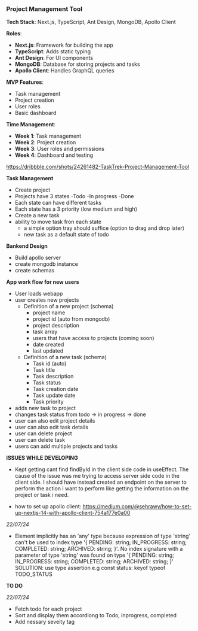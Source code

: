 
###  **Project Management Tool**

**Tech Stack**: Next.js, TypeScript, Ant Design, MongoDB, Apollo Client

**Roles**:

-   **Next.js**: Framework for building the app
-   **TypeScript**: Adds static typing
-   **Ant Design**: For UI components
-   **MongoDB**: Database for storing projects and tasks
-   **Apollo Client**: Handles GraphQL queries

**MVP Features**:

-   Task management
-   Project creation
-   User roles
-   Basic dashboard

**Time Management**:

-   **Week 1**: Task management
-   **Week 2**: Project creation
-   **Week 3**: User roles and permissions
-   **Week 4**: Dashboard and testing

https://dribbble.com/shots/24261482-TaskTrek-Project-Management-Tool

**Task Management**
- Create project
- Projects have 3 states
    -Todo
    -In progress
    -Done
- Each state can have different tasks
- Each state has a 3 priority (low medium and high)
- Create a new task
- ability to move task fron each state
    - a simple option tray should suffice (option to drag and drop later)
    - new task as a default state of todo

**Bankend Design**

- Build apollo server
- create mongodb instance
- create schemas

**App work flow for new users**

- User loads webapp
- user creates new projects
    - Definition of a new project (schema)
        - project name
        - project id (auto from mongodb)
        - project description
        - task array
        - users that have access to projects (coming soon)
        - date created
        - last updated
    - Definition of a new task (schema)
        - Task id (auto)
        - Task title
        - Task description
        - Task status
        - Task creation date
        - Task update date
        - Task priority
- adds new task to project
- changes task status from todo -> in progress -> done
- user can also edit project details
- user can also edit task details
- user can delete project
- user can delete task
- users can add multiple projects and tasks

**ISSUES WHILE DEVELOPING**

- Kept getting cant find findById in the client side code in useEffect. The cause of the issue was me trying to access server side code in the client side. I should have instead created an endpoint on the server to perform the action i want to perform like getting the information on the project or task i need.

- how to set up apollo client: https://medium.com/@sehrawy/how-to-set-up-nextjs-14-with-apollo-client-754a177e0a00

*22/07/24*

- Element implicitly has an 'any' type because expression of type 'string' can't be used to index type '{ PENDING: string; IN_PROGRESS: string; COMPLETED: string; ARCHIVED: string; }'.
  No index signature with a parameter of type 'string' was found on type '{ PENDING: string; IN_PROGRESS: string; COMPLETED: string; ARCHIVED: string; }' SOLUTION: use type assertion e.g const status: keyof typeof TODO_STATUS 

**TO DO**

*22/07/24*

- Fetch todo for each project
- Sort and display them accordiong to Todo, inprogress, completed
- Add nessary seveity tag

